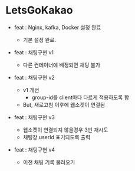 # LetsGoKakao
- feat : Nginx, kafka, Docker 설정 완료
  - 기본 설정 완료.

- feat : 채팅구현 v1
  - 다른 컨테이너에 배정되면 채팅 불가

- feat : 채팅구현 v2
  - v1 개선
    - group-id를 client마다 다르게 적용하도록 함
  - But, 새로고침 이후에 웹소켓이 연결됨

- feat : 채팅구현 v3
  - 웹소켓이 연결되지 않을경우 3번 재시도
  - 채팅창 userId 표기되도록 출력

- feat : 채팅구현 v4
  - 이전 채팅 기록 불러오기